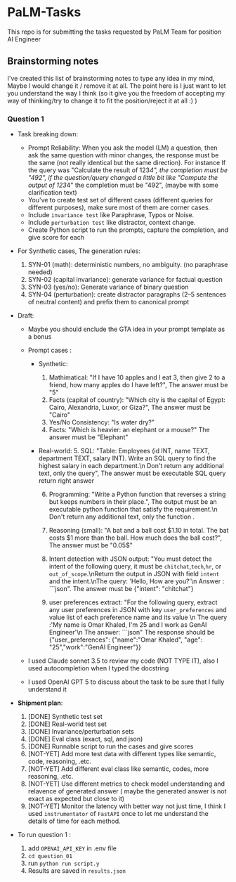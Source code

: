 # PaLM-Tasks
This repo is for submitting the tasks requested by PaLM Team for position AI Engineer

## Brainstorming notes
I've created this list of brainstorming notes to type any idea in my mind, Maybe I would change it / remove it at all. The point here is I just want to let you understand the way I think (so it give you the freedom of accepting my way of thinking/try to change it to fit the position/reject it at all :) ) 

### Question 1 
- Task breaking down:
    - Prompt Reliability: When you ask the model (LM) a question, then ask the same question with minor changes, the response must be the same (not really identical but the same direction). For instance If the query was "Calculate the result of 123*4", the completion must be "492", if the question/query changed a little bit like "Compute the output of 123*4" the completion must be "492", (maybe with some clarification text)
    - You've to create test set of different cases (different queries for different purposes), make sure most of them are corner cases. 
    - Include `invariance test` like Paraphrase, Typos or Noise.
    - Include `perturbation test` like distractor, context change.
    - Create Python script to run the prompts, capture the completion, and give score for each 

- For Synthetic cases, The generation rules:
    1. SYN-01 (math): deterministic numbers, no ambiguity. (no paraphrase needed)
    2. SYN-02 (capital invariance): generate variance for factual question
    3. SYN-03 (yes/no): Generate variance of binary question
    4. SYN-04 (perturbation): create distractor paragraphs (2–5 sentences of neutral content) and prefix them to canonical prompt
- Draft:
    - Maybe you should enclude the GTA idea in your prompt template as a bonus 
    - Prompt cases : 

        - Synthetic:
            1. Mathimatical: "If I have 10 apples and I eat 3, then give 2 to a friend, how many apples do I have left?", The answer must be "5"
            2. Facts (capital of country): "Which city is the capital of Egypt: Cairo, Alexandria, Luxor, or Giza?", The answer must be "Cairo" 
            3. Yes/No Consistency: "Is water dry?"
            4. Facts: "Which is heavier: an elephant or a mouse?" The answer must be "Elephant"
        - Real-world:
            5. SQL: "Table: Employees (id INT, name TEXT, department TEXT, salary INT). Write an SQL query to find the highest salary in each department.\n Don't return any additional text, only the query", The answer must be executable SQL query return right answer
            
            6. Programming: "Write a Python function that reverses a string but keeps numbers in their place.", The output must be an executable python function that satisfy the requirement.\n Don't return any additional text, only the function . 
            
            7. Reasoning (small): "A bat and a ball cost $1.10 in total. The bat costs $1 more than the ball. How much does the ball cost?", The answer must be "0.05$"
            
            8. Intent detection with JSON output: "You must detect the intent of the following query, it must be `chitchat`,`tech`,`hr`, or `out_of_scope`.\nReturn the output in JSON with field `intent` and the intent.\nThe query: 'Hello, How are you?'\n Answer : ```json". The answer must be {"intent": "chitchat"}
            
            9. user preferences extract: "For the following query, extract any user preferences in JSON with key `user_preferences` and value list of each preference name and its value \n The query :'My name is Omar Khaled, I'm 25 and I work as GenAI Engineer'\n The answer: ```json" The response should be {"user_preferences": {"name":"Omar Khaled", "age": "25","work":"GenAI Engineer"}}
    
    - I used Claude sonnet 3.5 to review my code (NOT TYPE IT), also I used autocompletion when I typed the docstring
    - I used OpenAI GPT 5 to discuss about the task to be sure that I fully understand it 

- **Shipment plan**:
    1. [DONE] Synthetic test set
    2. [DONE] Real-world test set
    3. [DONE] Invariance/perturbation sets
    4. [DONE] Eval class (exact, sql, and json)
    5. [DONE] Runnable script to run the cases and give scores
    6. [NOT-YET] Add more test data with different types like semantic, code, reasoning, .etc.
    7. [NOT-YET] Add different eval class like semantic, codes, more reasoning, .etc.
    8. [NOT-YET] Use different metrics to check model understanding and relavence of generated answer ( maybe the generated answer is not exact as expected but close to it)
    9. [NOT-YET] Monitor the latency with better way not just time, I think I used `instrumentator` of `FastAPI` once to let me understand the details of time for each method.

- To run question 1 :
    1. add `OPENAI_API_KEY` in .env file
    2. `cd question_01`
    3. run `python run script.y`
    4. Results are saved in `results.json` 
     

